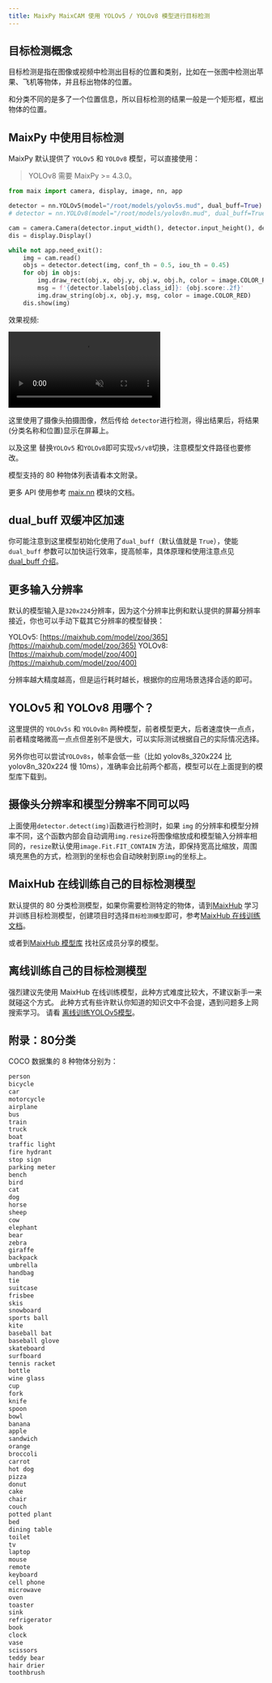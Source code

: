 ```yaml
---
title: MaixPy MaixCAM 使用 YOLOv5 / YOLOv8 模型进行目标检测
---
```



## 目标检测概念

目标检测是指在图像或视频中检测出目标的位置和类别，比如在一张图中检测出苹果、飞机等物体，并且标出物体的位置。

和分类不同的是多了一个位置信息，所以目标检测的结果一般是一个矩形框，框出物体的位置。

## MaixPy 中使用目标检测

MaixPy 默认提供了 `YOLOv5` 和 `YOLOv8` 模型，可以直接使用：
> YOLOv8 需要 MaixPy >= 4.3.0。

```python
from maix import camera, display, image, nn, app

detector = nn.YOLOv5(model="/root/models/yolov5s.mud", dual_buff=True)
# detector = nn.YOLOv8(model="/root/models/yolov8n.mud", dual_buff=True)

cam = camera.Camera(detector.input_width(), detector.input_height(), detector.input_format())
dis = display.Display()

while not app.need_exit():
    img = cam.read()
    objs = detector.detect(img, conf_th = 0.5, iou_th = 0.45)
    for obj in objs:
        img.draw_rect(obj.x, obj.y, obj.w, obj.h, color = image.COLOR_RED)
        msg = f'{detector.labels[obj.class_id]}: {obj.score:.2f}'
        img.draw_string(obj.x, obj.y, msg, color = image.COLOR_RED)
    dis.show(img)
```

效果视频:

<div>
<video playsinline controls autoplay loop muted preload src="/static/video/detector.mp4" type="video/mp4">
</div>

这里使用了摄像头拍摄图像，然后传给 `detector`进行检测，得出结果后，将结果(分类名称和位置)显示在屏幕上。

以及这里 替换`YOLOv5` 和`YOLOv8`即可实现`v5/v8`切换，注意模型文件路径也要修改。

模型支持的 80 种物体列表请看本文附录。

更多 API 使用参考 [maix.nn](/api/maix/nn.html) 模块的文档。

## dual_buff 双缓冲区加速

你可能注意到这里模型初始化使用了`dual_buff`（默认值就是 `True`），使能 `dual_buff` 参数可以加快运行效率，提高帧率，具体原理和使用注意点见 [dual_buff 介绍](./dual_buff.md)。


## 更多输入分辨率

默认的模型输入是`320x224`分辨率，因为这个分辨率比例和默认提供的屏幕分辨率接近，你也可以手动下载其它分辨率的模型替换：

YOLOv5: [https://maixhub.com/model/zoo/365](https://maixhub.com/model/zoo/365)
YOLOv8: [https://maixhub.com/model/zoo/400](https://maixhub.com/model/zoo/400)

分辨率越大精度越高，但是运行耗时越长，根据你的应用场景选择合适的即可。

## YOLOv5 和 YOLOv8 用哪个？

这里提供的 `YOLOv5s` 和 `YOLOv8n` 两种模型，前者模型更大，后者速度快一点点， 前者精度略微高一点点但差别不是很大，可以实际测试根据自己的实际情况选择。

另外你也可以尝试`YOLOv8s`，帧率会低一些（比如 yolov8s_320x224 比 yolov8n_320x224 慢 10ms），准确率会比前两个都高，模型可以在上面提到的模型库下载到。

## 摄像头分辨率和模型分辨率不同可以吗

上面使用`detector.detect(img)`函数进行检测时，如果 `img` 的分辨率和模型分辨率不同，这个函数内部会自动调用`img.resize`将图像缩放成和模型输入分辨率相同的，`resize`默认使用`image.Fit.FIT_CONTAIN` 方法，即保持宽高比缩放，周围填充黑色的方式，检测到的坐标也会自动映射到原`img`的坐标上。


## MaixHub 在线训练自己的目标检测模型

默认提供的 80 分类检测模型，如果你需要检测特定的物体，请到[MaixHub](https://maixhub.com) 学习并训练目标检测模型，创建项目时选择`目标检测模型`即可，参考[MaixHub 在线训练文档](./maixhub_train.md)。

或者到[MaixHub 模型库](https://maixhub.com/model/zoo?platform=maixcam) 找社区成员分享的模型。

## 离线训练自己的目标检测模型

强烈建议先使用 MaixHub 在线训练模型，此种方式难度比较大，不建议新手一来就碰这个方式。
此种方式有些许默认你知道的知识文中不会提，遇到问题多上网搜索学习。
请看 [离线训练YOLOv5模型](./customize_model_yolov5.md)。


## 附录：80分类

COCO 数据集的 8 种物体分别为：

```txt
person
bicycle
car
motorcycle
airplane
bus
train
truck
boat
traffic light
fire hydrant
stop sign
parking meter
bench
bird
cat
dog
horse
sheep
cow
elephant
bear
zebra
giraffe
backpack
umbrella
handbag
tie
suitcase
frisbee
skis
snowboard
sports ball
kite
baseball bat
baseball glove
skateboard
surfboard
tennis racket
bottle
wine glass
cup
fork
knife
spoon
bowl
banana
apple
sandwich
orange
broccoli
carrot
hot dog
pizza
donut
cake
chair
couch
potted plant
bed
dining table
toilet
tv
laptop
mouse
remote
keyboard
cell phone
microwave
oven
toaster
sink
refrigerator
book
clock
vase
scissors
teddy bear
hair drier
toothbrush
```
